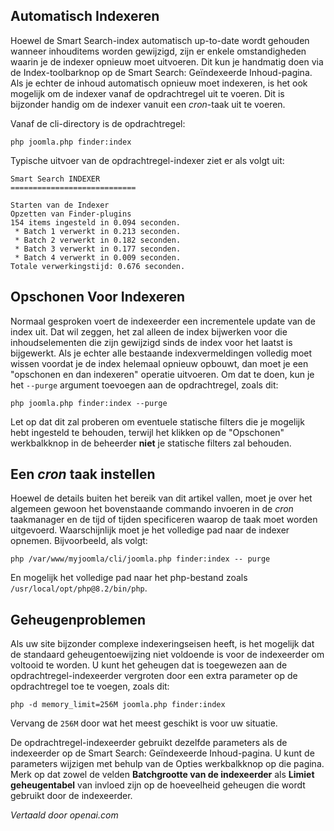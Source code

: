 <!-- Filename: Setting_up_automatic_Smart_Search_indexing / Display title: Slimme Zoekindexering  -->

## Automatisch Indexeren

Hoewel de Smart Search-index automatisch up-to-date wordt gehouden wanneer inhouditems worden gewijzigd, zijn er enkele omstandigheden waarin je de indexer opnieuw moet uitvoeren. Dit kun je handmatig doen via de Index-toolbarknop op de Smart Search: Geïndexeerde Inhoud-pagina. Als je echter de inhoud automatisch opnieuw moet indexeren, is het ook mogelijk om de indexer vanaf de opdrachtregel uit te voeren. Dit is bijzonder handig om de indexer vanuit een *cron*-taak uit te voeren.

Vanaf de cli-directory is de opdrachtregel:

```
php joomla.php finder:index
```

Typische uitvoer van de opdrachtregel-indexer ziet er als volgt uit:

    Smart Search INDEXER
    ============================

    Starten van de Indexer
    Opzetten van Finder-plugins
    154 items ingesteld in 0.094 seconden.
     * Batch 1 verwerkt in 0.213 seconden.
     * Batch 2 verwerkt in 0.182 seconden.
     * Batch 3 verwerkt in 0.177 seconden.
     * Batch 4 verwerkt in 0.009 seconden.
    Totale verwerkingstijd: 0.676 seconden.

## Opschonen Voor Indexeren

Normaal gesproken voert de indexeerder een incrementele update van de index uit. Dat wil zeggen, het zal alleen de index bijwerken voor die inhoudselementen die zijn gewijzigd sinds de index voor het laatst is bijgewerkt. Als je echter alle bestaande indexvermeldingen volledig moet wissen voordat je de index helemaal opnieuw opbouwt, dan moet je een "opschonen en dan indexeren" operatie uitvoeren. Om dat te doen, kun je het `--purge` argument toevoegen aan de opdrachtregel, zoals dit:

    php joomla.php finder:index --purge

Let op dat dit zal proberen om eventuele statische filters die je mogelijk hebt ingesteld te behouden, terwijl het klikken op de "Opschonen" werkbalkknop in de beheerder **niet** je statische filters zal behouden.

## Een *cron* taak instellen

Hoewel de details buiten het bereik van dit artikel vallen, moet je over het algemeen gewoon het bovenstaande commando invoeren in de *cron* taakmanager en de tijd of tijden specificeren waarop de taak moet worden uitgevoerd. Waarschijnlijk moet je het volledige pad naar de indexer opnemen. Bijvoorbeeld, als volgt:

    php /var/www/myjoomla/cli/joomla.php finder:index -- purge

En mogelijk het volledige pad naar het php-bestand zoals `/usr/local/opt/php@8.2/bin/php`.

## Geheugenproblemen

Als uw site bijzonder complexe indexeringseisen heeft, is het mogelijk
dat de standaard geheugentoewijzing niet voldoende is voor de indexeerder
om voltooid te worden. U kunt het geheugen dat is toegewezen aan de
opdrachtregel-indexeerder vergroten door een extra parameter op de
opdrachtregel toe te voegen, zoals dit:

    php -d memory_limit=256M joomla.php finder:index

Vervang de `256M` door wat het meest geschikt is voor uw situatie.

De opdrachtregel-indexeerder gebruikt dezelfde parameters als de indexeerder op de
Smart Search: Geïndexeerde Inhoud-pagina. U kunt de parameters wijzigen met behulp van de
Opties werkbalkknop op die pagina. Merk op dat zowel de velden
**Batchgrootte van de indexeerder** als **Limiet geheugentabel** van invloed zijn op de hoeveelheid
geheugen die wordt gebruikt door de indexeerder.

*Vertaald door openai.com*


